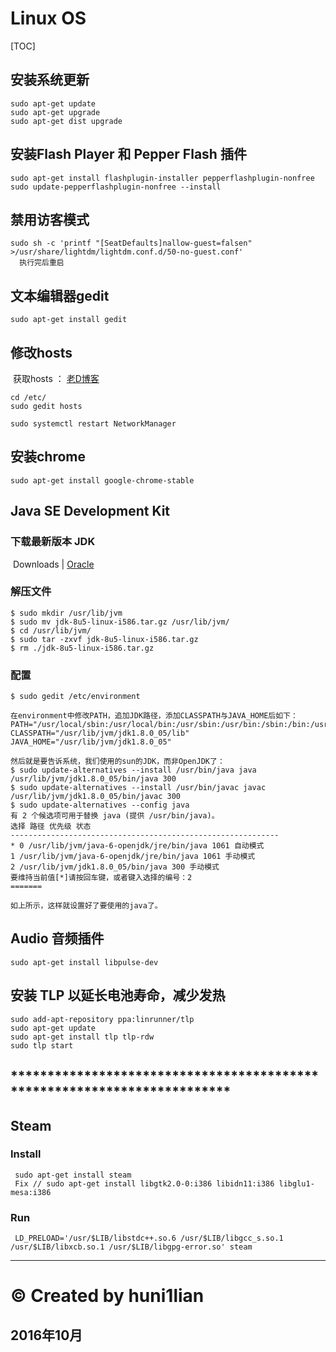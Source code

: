 # Linux OS

[TOC]

## 安装系统更新

```
sudo apt-get update
sudo apt-get upgrade
sudo apt-get dist upgrade
```



## 安装Flash Player 和 Pepper Flash 插件

```
sudo apt-get install flashplugin-installer pepperflashplugin-nonfree
sudo update-pepperflashplugin-nonfree --install
```



## 禁用访客模式     

```
sudo sh -c 'printf "[SeatDefaults]nallow-guest=falsen" >/usr/share/lightdm/lightdm.conf.d/50-no-guest.conf'
  执行完后重启
```



## 文本编辑器gedit

```
sudo apt-get install gedit
```



## 修改hosts 

​    获取hosts  ： [老D博客](https://laod.cn/hosts/2016-google-hosts.html)

```
cd /etc/ 
sudo gedit hosts
```

```
sudo systemctl restart NetworkManager
```



## 安装chrome

```
sudo apt-get install google-chrome-stable
```



## Java SE Development Kit



### 下载最新版本 JDK 

​	Downloads | [Oracle]( https://www.oracle.com/downloads/index.html)

### 解压文件

```
$ sudo mkdir /usr/lib/jvm
$ sudo mv jdk-8u5-linux-i586.tar.gz /usr/lib/jvm/
$ cd /usr/lib/jvm/
$ sudo tar -zxvf jdk-8u5-linux-i586.tar.gz
$ rm ./jdk-8u5-linux-i586.tar.gz
```

### 配置

```
$ sudo gedit /etc/environment

在environment中修改PATH，追加JDK路径，添加CLASSPATH与JAVA_HOME后如下：
PATH="/usr/local/sbin:/usr/local/bin:/usr/sbin:/usr/bin:/sbin:/bin:/usr/games:/usr/lib/jvm/jdk1.8.0_05/bin"
CLASSPATH="/usr/lib/jvm/jdk1.8.0_05/lib"
JAVA_HOME="/usr/lib/jvm/jdk1.8.0_05"

然后就是要告诉系统，我们使用的sun的JDK，而非OpenJDK了：
$ sudo update-alternatives --install /usr/bin/java java /usr/lib/jvm/jdk1.8.0_05/bin/java 300
$ sudo update-alternatives --install /usr/bin/javac javac /usr/lib/jvm/jdk1.8.0_05/bin/javac 300
$ sudo update-alternatives --config java
有 2 个候选项可用于替换 java (提供 /usr/bin/java)。
选择 路径 优先级 状态
------------------------------------------------------------
* 0 /usr/lib/jvm/java-6-openjdk/jre/bin/java 1061 自动模式
1 /usr/lib/jvm/java-6-openjdk/jre/bin/java 1061 手动模式
2 /usr/lib/jvm/jdk1.8.0_05/bin/java 300 手动模式
要维持当前值[*]请按回车键，或者键入选择的编号：2
=======

如上所示，这样就设置好了要使用的java了。

```

##  Audio 音频插件

```
sudo apt-get install libpulse-dev
```


## 安装 TLP 以延长电池寿命，减少发热

```
sudo add-apt-repository ppa:linrunner/tlp
sudo apt-get update
sudo apt-get install tlp tlp-rdw
sudo tlp start
```

## ************************************************************************

## Steam

### Install

```
 sudo apt-get install steam
 Fix // sudo apt-get install libgtk2.0-0:i386 libidn11:i386 libglu1-mesa:i386
```

### Run

```shell
 LD_PRELOAD='/usr/$LIB/libstdc++.so.6 /usr/$LIB/libgcc_s.so.1 /usr/$LIB/libxcb.so.1 /usr/$LIB/libgpg-error.so' steam
```



 ***

# © Created by huni1lian

## 2016年10月

## 